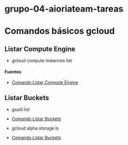 # grupo-04-aioriateam-tareas

# Comandos básicos gcloud

## Listar Compute Engine

-   gcloud compute instances list

#### Fuentes

-   [Comando Listar Compute Engine](https://cloud.google.com/compute/docs/gcloud-compute/common-commands?hl=es-419#listing_vms)

## Listar Buckets

-   gsutil list

-   [Comando Listar Buckets](https://cloud.google.com/storage/docs/listing-buckets#gsutil)

-   gcloud alpha storage ls

-   [Comando Listar Buckets](https://cloud.google.com/storage/docs/listing-buckets#gcloud)



